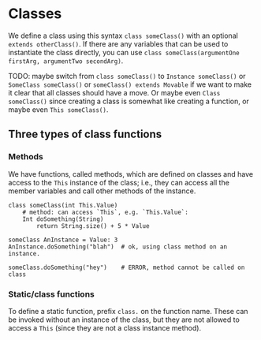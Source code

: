 # Classes

We define a class using this syntax `class someClass()` with an optional `extends otherClass()`.
If there are any variables that can be used to instantiate the class directly, you can use
`class someClass(argumentOne firstArg, argumentTwo secondArg)`.

TODO: maybe switch from `class someClass()` to `Instance someClass()` or `SomeClass someClass()`
or `someClass() extends Movable` if we want to make it clear that all classes should have a move.
Or maybe even `Class someClass()` since creating a class is somewhat like creating a function,
or maybe even `This someClass()`.

## Three types of class functions

### Methods

We have functions, called methods, which are defined on classes and
have access to the `This` instance of the class; i.e., they can
access all the member variables and call other methods of the instance.

```
class someClass(int This.Value)
    # method: can access `This`, e.g. `This.Value`:
    Int doSomething(String)
        return String.size() + 5 * Value

someClass AnInstance = Value: 3
AnInstance.doSomething("blah")  # ok, using class method on an instance.

someClass.doSomething("hey")    # ERROR, method cannot be called on class
```

### Static/class functions

To define a static function, prefix `class.` on the function name.  These can be
invoked without an instance of the class, but they are not allowed to access
a `This` (since they are not a class instance method).  

TODO: make functions that don't refer to a `This` automatically static, as making
`class.new` functions all the time would be annoying.
BUT this would have problems for abstract methods -- what should they be?
obviously we want them to be methods and not static class functions.
TODO: maybe switch to `this.methodName()` instead of `class.methodName()`.

```
class someClass(int This.Value)
    # static function; does not have access to `This`:
    Int class.getSize(String)
        return String.size()

# can be used without an instance:
someClass.getSize("chamber")   # ok, using static function of class.

# and they can also be used on an instance:
someClass Instance = Value: 5
Instance.getSize("chalice")     # also ok.
```

Trying to access `This` in a (static) class function will throw a compile error.

```
class classWillThrowCompilerError(int This.Value)
    Int class.getGreatValue()
        return Value * 1234 # ERROR!  This.Value is a member/instance variable.
```

Don't use the `class.` prefix for class methods, which operate on the instance.
Methods have `This`, but do not need to explicitly reference it all the time
e.g. using `This.Value`.  Child classes are allowed to modify/override class methods.

### Lambda function variables

We can also define functions to be member variables of classes, using
the `const` and `var` keywords to ensure these are treated as variables
that are constant (immutable) or mutable (i.e., they can be reassigned to
a different function).

TODO: can we make `const` lambda functions and methods indistinguishable from a user's perspective??
      almost:  make sure that any abstract classes get automatic `new` definitions which allow you
      to specify the methods.

## Class method/function/lambda examples

```
#
# define a class with a lambda function which cannot be modified:
#
# TODO: maybe make `const` here optional, since it is clear we are passing
# in a lambda function:
#
class fnClass(Int hash(String) const);    # also ok, `This.hash` for `hash`

# an alternative definition of the same thing:
class fnClass2()
    # Note that the `const` keyword is necessary to declare this a lambda function;
    # without `const` this otherwise would be an (abstract) class method:
    # TODO: revisit this syntax and see if there's a better way to think about it.
    # e.g., should we have an `abstract` keyword instead?
    Int hash(String) const;

    from(Int hash(String))
        This.hash = hash

# another valid representation of the same class:
class fnClass3()
    from(Int This.hash(String) const);

# instantiate the class with an excellent "hash" function, very fast:
fnClass F = (Int hash(String) = 7)

# ERROR!  this fails, since hash is a constant function.
F.hash = Int fn(String)
    return 3

#
# define a class with a modifiable lambda function:
#
class varFnClass(Int hash(String) var);

# instantiate the class
varFnClass U = Int hash(String)
    return 5

# this is ok:
U.hash = Int fn(String)
    return 3

#
# define a class with a hash method:
#
class methodClass(int Value)
    Int hash(String)
        return Value * String.size()

# instantiate:
methodClass M = Value: 3

# ERROR!  this fails.  since hash is a member function, 
# i.e. class method, it cannot be changed (except by child classes).
M.hash = Int fn(String)
    return 1234
```

Also, for completeness, there is no such thing as a mutable class function:

```
class weird(int Times)
    # ERROR!  class functions are not allowed to be changed.
    class.bad() var
        print("NOT ALLOWED")

    class.redundant() const
        print("this is redundant, since class functions are constant.")
```

We can also define lambda functions inside a class.  See also
[lambda functions](./lambda_functions.md) for more on the fancy `$` notation.

```
class example()
    # define a mutable lambda function, but initialize in the constructor:
    Int getMutable(Dbl) var;

    # define a constant (once-settable) lambda function, initialized in constructor:
    Int getConstant(Dbl) const;

    from(int This.Value)
        if This.Value == 0
            # OK since `this.getConstant` hasn't been initialized yet:
            This.getConstant = $Dbl.sign()
        else
            # OK since `this.getConstant` hasn't been initialized yet:
            This.getConstant = $Dbl * This.Value.abs()

        This.getMutable = Int fn(Dbl)
            return This.Value + Dbl

example Example = Value: 0
print(Example.getConstant(1234))    # prints 1
print(Example.getConstant(-1337))   # prints -1
print(Example.getMutable(1))       # prints 1
# ok to change this function:
Example.getMutable = Int fn(Dbl)
    return 5
# compile-time ERROR! getConstant is immutable:
Example.getConstant = $Dbl + 5
```

If no function is specified in the constructor, a default value
will be chosen; usually it is a zero function.  I.e., all inputs
will be ignored, and all outputs will be set to their default
initialization.


## Overloading the function call for a class

TODO:
```
class example()
    ReturnType This(ArgumentType)
        ...
```


